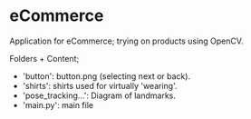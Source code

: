 # eCommerce
Application for eCommerce; trying on products using OpenCV.

Folders + Content;
- 'button': button.png (selecting next or back).
- 'shirts': shirts used for virtually 'wearing'.
- 'pose_tracking...': Diagram of landmarks.
- 'main.py': main file